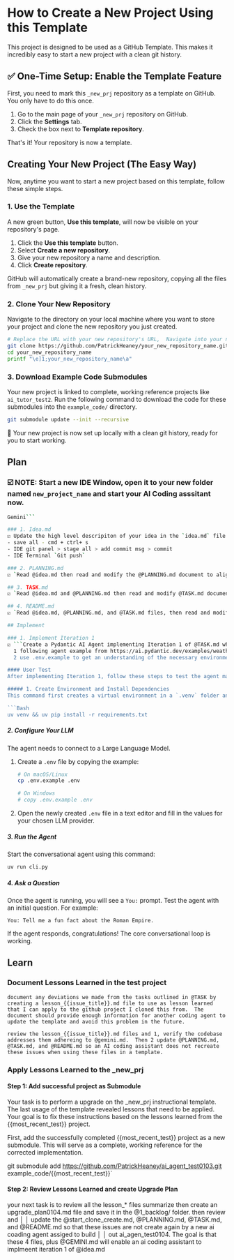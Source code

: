 # How to Create a New Project Using this Template

This project is designed to be used as a GitHub Template. This makes it incredibly easy to start a new project with a clean git history.

## ✅ One-Time Setup: Enable the Template Feature

First, you need to mark this `_new_prj` repository as a template on GitHub. You only have to do this once.

1.  Go to the main page of your `_new_prj` repository on GitHub.
2.  Click the **Settings** tab.
3.  Check the box next to **Template repository**.

That's it! Your repository is now a template.

## Creating Your New Project (The Easy Way)

Now, anytime you want to start a new project based on this template, follow these simple steps.

### 1. Use the Template
A new green button, **Use this template**, will now be visible on your repository's page.

1.  Click the **Use this template** button.
2.  Select **Create a new repository**.
3.  Give your new repository a name and description.
4.  Click **Create repository**.

GitHub will automatically create a brand-new repository, copying all the files from `_new_prj` but giving it a fresh, clean history.

### 2. Clone Your New Repository
Navigate to the directory on your local machine where you want to store your project and clone the new repository you just created.

```bash
# Replace the URL with your new repository's URL,  Navigate into your new project directory, and rename the Terminal Tab
git clone https://github.com/PatrickHeaney/your_new_repository_name.git
cd your_new_repository_name
printf "\e]1;your_new_repository_name\a"
```

### 3. Download Example Code Submodules
Your new project is linked to complete, working reference projects like `ai_tutor_test2`. Run the following command to download the code for these submodules into the `example_code/` directory.

```bash
git submodule update --init --recursive
```

🎉 Your new project is now set up locally with a clean git history, ready for you to start working.

## Plan

### ☑️ NOTE: Start a new IDE Window, open it to your new folder named `new_project_name` and start your AI Coding asssitant now.
```Bash
Gemini```

### 1. Idea.md
☑️ Update the high level descripiton of your idea in the `idea.md` file.
- save all - cmd + ctrl+ s
- IDE git panel > stage all > add commit msg > commit
- IDE Terminal `Git push`

### 2. PLANNING.md
☑️ `Read @idea.md then read and modify the @PLANNING.md document to align with my ### Iteration 1: The Core Conversation Loop of @idea.md. Explain your modifications.`

## 3. TASK.md
☑️ `Read @idea.md and @PLANNING.md then read and modify @TASK.md document to align with my ### Iteration 1: The Core Conversation Loop of @idea.md and with @PLANNING.md. Explain your modifications.`

## 4. README.md
☑️ `Read @idea.md, @PLANNING.md, and @TASK.md files, then read and modify the @README.md document to align with to align with my ### Iteration 1: The Core Conversation Loop of @idea.md and with @PLANNING.md and TASK.md. Explain your modifications.`

## Implement

### 1. Implement Iteration 1
☑️ ```Create a Pydantic AI Agent implementing Iteration 1 of @TASK.md while adhere to the following guidelines:
  1 following agent example from https://ai.pydantic.dev/examples/weather-agent/ and /Users/pmh/code/_new_prj/example_code/ai-agent-mastery/4_Pydantic_AI_Agent/extras/Basic_Pydantic_AI_Agent. Don't follow them to a tea, just use them to get a grasp of and use the Pydantic framework.
  2 use .env.example to get an understanding of the necessary environment variables for the agent```

#### User Test
After implementing Iteration 1, follow these steps to test the agent manually.

##### 1. Create Environment and Install Dependencies
This command first creates a virtual environment in a `.venv` folder and then installs the required Python packages into it.

```Bash
uv venv && uv pip install -r requirements.txt
```

##### 2. Configure Your LLM
The agent needs to connect to a Large Language Model.

1.  Create a `.env` file by copying the example:
    ```Bash
    # On macOS/Linux
    cp .env.example .env

    # On Windows
    # copy .env.example .env
    ```
2.  Open the newly created `.env` file in a text editor and fill in the values for your chosen LLM provider.

##### 3. Run the Agent
Start the conversational agent using this command:

```Bash
uv run cli.py
```

##### 4. Ask a Question
Once the agent is running, you will see a `You:` prompt. Test the agent with an initial question. For example:

```
You: Tell me a fun fact about the Roman Empire.
```

If the agent responds, congratulations! The core conversational loop is working.

## Learn

### Document Lessons Learned in the test project
`document any deviations we made from the tasks outlined in @TASK by creating a lesson_{{issue_title}}.md file to use as lesson learned that I can apply to the github project I cloned this from.  The document should provide enough information for another coding agent to update the template and avoid this problem in the future.`

`review the lesson_{{issue_title}}.md files and 1, verify the codebase addresses them adhereing to @gemini.md.  Then 2 update @PLANNING.md, @TASK.md, and @README.md so an AI coding assistant does not recreate these issues when using these files in a template.`
### Apply Lessons Learned to the _new_prj
#### Step 1: Add successful project as Submodule

Your task is to perform a upgrade on the _new_prj instructional template. The last usage of the template revealed lessons that need to be applied. Your
goal is to fix these instructions based on the lessons learned from the {{most_recent_test}} project.

First, add the successfully completed {{most_recent_test}} project as a new submodule. This will serve as a complete, working reference for the corrected implementation.

git submodule add https://github.com/PatrickHeaney/ai_agent_test0103.git example_code/{{most_recent_test}}`

#### Step 2: Review Lessons Learned and create Upgrade Plan

your next task is to review all the lesson_* files summarize then create an upgrade_plan0104.md file and save it in the @1_backlog/ folder.  then review and    │
│    update the @start_clone_create.md, @PLANNING.md, @TASK.md, and @README.md so that these issues are not create again by a new ai coading agent assiged to build │
│     out ai_agen_test0104.  The goal is that these 4 files, plus @GEMINI.md will enable an ai coding assistant to implmeent iteration 1 of @idea.md
